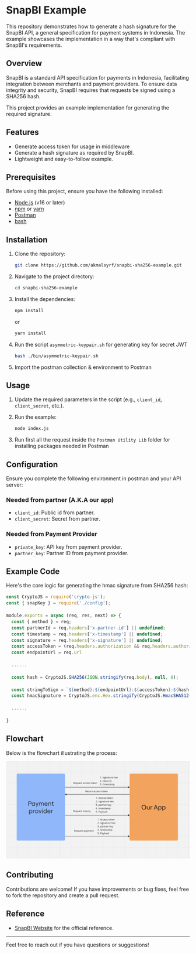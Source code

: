 # SnapBI Example

This repository demonstrates how to generate a hash signature for the SnapBI API, a general specification for payment systems in Indonesia. The example showcases the implementation in a way that's compliant with SnapBI's requirements.

## Overview

SnapBI is a standard API specification for payments in Indonesia, facilitating integration between merchants and payment providers. To ensure data integrity and security, SnapBI requires that requests be signed using a SHA256 hash.

This project provides an example implementation for generating the required signature.

## Features

- Generate access token for usage in middleware
- Generate a hash signature as required by SnapBI.
- Lightweight and easy-to-follow example.

## Prerequisites

Before using this project, ensure you have the following installed:

- [Node.js](https://nodejs.org/) (v16 or later)
- [npm](https://www.npmjs.com/) or [yarn](https://yarnpkg.com/)
- [Postman](https://www.postman.com/)
- [bash](https://git-scm.com/downloads)

## Installation

1. Clone the repository:
   ```bash
   git clone https://github.com/akmalsyrf/snapbi-sha256-example.git
   ```

2. Navigate to the project directory:
   ```bash
   cd snapbi-sha256-example
   ```

3. Install the dependencies:
   ```bash
   npm install
   ```
   or
   ```bash
   yarn install
   ```

4. Run the script `asymmetric-keypair.sh` for generating key for secret JWT
   ```bash
   bash ./bin/asymmetric-keypair.sh
   ```

5. Import the postman collection & environment to Postman

## Usage

1. Update the required parameters in the script (e.g., `client_id`, `client_secret`, etc.).

2. Run the example:
   ```bash
   node index.js
   ```
3. Run first all the request inside the `Postman Utility Lib` folder for installing packages needed in Postman

## Configuration

Ensure you complete the following environment in postman and your API server:

### Needed from partner (A.K.A our app)
- `client_id`: Public id from partner.
- `client_secret`: Secret from partner.

### Needed from Payment Provider
- `private_key`: API key from payment provider.
- `partner_key`: Partner ID from payment provider.

## Example Code

Here's the core logic for generating the hmac signature from SHA256 hash:

```javascript
const CryptoJS = require('crypto-js');
const { snapKey } = require('./config');

module.exports = async (req, res, next) => {
  const { method } = req;
  const partnerId = req.headers['x-partner-id'] || undefined;
  const timestamp = req.headers['x-timestamp'] || undefined;
  const signature = req.headers['x-signature'] || undefined;
  const accessToken = (req.headers.authorization && req.headers.authorization.replace('Bearer ', '')) || undefined;
  const endpointUrl = req.url
  
  ......

  const hash = CryptoJS.SHA256(JSON.stringify(req.body), null, 0);
  
  const stringToSign = `${method}:${endpointUrl}:${accessToken}:${hash.toString(CryptoJS.enc.Hex)}:${timestamp}`;
  const hmacSignature = CryptoJS.enc.Hex.stringify(CryptoJS.HmacSHA512(stringToSign, snapKey.secret));
  
  ......

}
```

## Flowchart

Below is the flowchart illustrating the process:

![Flowchart](./public/flow.png)

## Contributing

Contributions are welcome! If you have improvements or bug fixes, feel free to fork the repository and create a pull request.

## Reference

- [SnapBI Website](https://www.aspi-indonesia.or.id/standar-dan-layanan/standar-open-api-pembayaran-indonesia-snap/) for the official reference.

---

Feel free to reach out if you have questions or suggestions!
